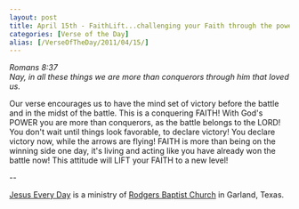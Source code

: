 ```yaml
---
layout: post
title: April 15th - FaithLift...challenging your Faith through the power of
categories: [Verse of the Day]
alias: [/VerseOfTheDay/2011/04/15/]
---
```


_Romans 8:37  
Nay, in all these things we are more than conquerors through him
that loved us._

Our verse encourages us to have the mind set of victory before the
battle and in the midst of the battle. This is a conquering FAITH!
With God's POWER you are more than conquerors, as the battle belongs
to the LORD! You don't wait until things look favorable, to declare
victory! You declare victory now, while the arrows are flying! FAITH
is more than being on the winning side one day, it's living and
acting like you have already won the battle now! This attitude will
LIFT your FAITH to a new level!

 --

<a href=http://jesuseveryday.net>Jesus Every Day</a> is a ministry of <a href=http://rodgersbaptist.net>Rodgers Baptist Church</a> in Garland, Texas.
